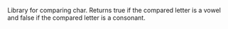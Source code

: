 Library for comparing char. Returns true if the compared letter is a vowel and false if the compared letter is a consonant.
